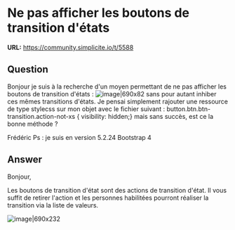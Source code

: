 # Ne pas afficher les boutons de transition d'états

**URL:** https://community.simplicite.io/t/5588

## Question
Bonjour
je suis à la recherche d'un moyen  permettant de ne pas afficher les boutons de transition d'états : 
![image|690x82](upload://d6hjbYeSNxAHxsdVPRD4cj9DRtY.png)
sans pour autant inhiber ces mêmes transitions d'états. 
Je pensai simplement rajouter une ressource de type stylecss sur mon objet avec le fichier suivant : 
button.btn.btn-transition.action-not-xs { visibility: hidden;}
mais sans succès, est ce la bonne méthode ?

Frédéric
Ps : je suis en version 5.2.24 Bootstrap 4

## Answer
Bonjour,

Les boutons de transition d'état sont des actions de transition d'état. 
Il vous suffit de retirer l'action et  les personnes habilitées pourront réaliser la transition via la liste de valeurs. 

![image|690x232](upload://o0NipJb3JT5KB9P7PmAjldCAMx2.png)
